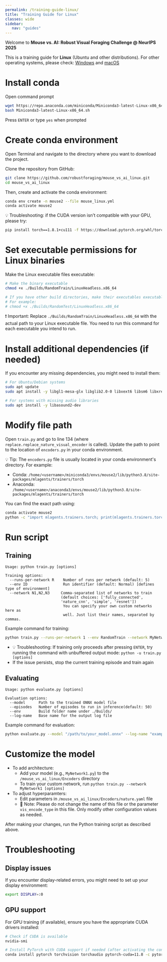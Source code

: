 ```yaml
---
permalink: /training-guide-linux/
title: "Training Guide for Linux"
classes: wide
sidebar:
   nav: "guides"
---
```

Welcome to **Mouse vs. AI: Robust Visual Foraging Challenge @ NeurIPS 2025**

This is a training guide for **Linux** (Ubuntu and other distributions). For other operating systems, please check:
[Windows](/training-guide-win/) and [macOS](/training-guide-macos/)

# Install conda
Open command prompt
```bash
wget https://repo.anaconda.com/miniconda/Miniconda3-latest-Linux-x86_64.sh
bash Miniconda3-latest-Linux-x86_64.sh
```

Press ```ENTER``` or type ```yes``` when prompted

# Create conda environment
Open Terminal and navigate to the directory where you want to download the project.

Clone the repository from GitHub:
```bash
git clone https://github.com/robustforaging/mouse_vs_ai_linux.git
cd mouse_vs_ai_linux
```

Then, create and activate the conda environment:
```bash
conda env create -n mouse2 --file mouse_linux.yml
conda activate mouse2
```
💡 Troubleshooting: if the CUDA version isn’t compatible with your GPU, please try: 
```bash
pip install torch==1.8.1+cu111 -f https://download.pytorch.org/whl/torch_stable.html
```

# Set executable permissions for Linux binaries
Make the Linux executable files executable:
```bash
# Make the binary executable
chmod +x ./Builds/RandomTrain/LinuxHeadless.x86_64

# If you have other build directories, make their executables executable too
# For example:
# chmod +x ./Builds/RandomTest/LinuxHeadless.x86_64
```

❗ Important:
Replace `./Builds/RandomTrain/LinuxHeadless.x86_64` with the actual path to your Linux executable file.
You need to run this command for each executable you intend to run.

# Install additional dependencies (if needed)
If you encounter any missing dependencies, you might need to install them:
```bash
# For Ubuntu/Debian systems
sudo apt update
sudo apt install -y libgl1-mesa-glx libglib2.0-0 libxext6 libsm6 libxrender1

# For systems with missing audio libraries
sudo apt install -y libasound2-dev
```

# Modify file path
Open `train.py` and go to line 134 (where `replace.replace_nature_visual_encoder` is called).
Update the path to point to the location of `encoders.py` in your conda environment.

💡 Tip: The `encoders.py` file is usually located in your conda environment's directory. For example: 
- Conda: `/home/<username>/miniconda3/envs/mouse2/lib/python3.8/site-packages/mlagents/trainers/torch`
- Anaconda: `/home/<username>/anaconda3/envs/mouse2/lib/python3.8/site-packages/mlagents/trainers/torch`

You can find the exact path using:
```bash
conda activate mouse2
python -c "import mlagents.trainers.torch; print(mlagents.trainers.torch.__file__.replace('__init__.py', 'encoders.py'))"
```

# Run script


## Training
```text
Usage: python train.py [options]

Training options:
  --runs-per-network R    Number of runs per network (default: 5)
  --env ID                Run identifier (default: Normal) [defines type of environment]
  --network N1,N2,N3     Comma-separated list of networks to train
                         (default choices: ['fully_connected', 
                         'nature_cnn', 'simple', 'resnet'])
                          You can specify your own custom networks here as 
                          well. Just list their names, separated by commas.
```

Example command for training:

```bash
python train.py --runs-per-network 1 --env RandomTrain --network MyNetwork1, MyNetwork2
```
- 💡 Troubleshooting: If training only proceeds after pressing ```ENTER```, try running the command with unbuffered output mode:  ```python -u train.py [options]``` 
- If the issue persists, stop the current training episode and train again
## Evaluating
```text
Usage: python evaluate.py [options]

Evaluation options:
  --model      Path to the trained ONNX model file
  --episodes   Number of episodes to run in inference(default: 50)
  --env        Build folder name under ./Builds/
  --log-name   Base name for the output log file
```

Example command for evaluation:
```bash
python evaluate.py --model "/path/to/your_model.onnx" --log-name "example.txt" --episodes 10
```

# Customize the model
- To add architecture: 
  - Add your model (e.g., `MyNetwork1.py`) to the `/mouse_vs_ai_linux/Encoders` directory
  - To train your custom network, run ```python train.py --network MyNetwork1 [options]```
- To adjust hyperparamters: 
  - Edit parameters in `/mouse_vs_ai_linux/Encoders/nature.yaml` file
  - 📝 Note: Please do not change the name of this file or the parameter `vis_encode_type` in this file. Only modify other configuration values as needed.

After making your changes, run the Python training script as described above.


# Troubleshooting
## Display issues
If you encounter display-related errors, you might need to set up your display environment:
```bash
export DISPLAY=:0
```

## GPU support
For GPU training (if available), ensure you have the appropriate CUDA drivers installed:
```bash
# Check if CUDA is available
nvidia-smi

# Install PyTorch with CUDA support if needed (after activating the conda environment)
conda install pytorch torchvision torchaudio pytorch-cuda=11.8 -c pytorch -c nvidia
```
